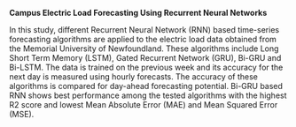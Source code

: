 **Campus Electric Load Forecasting Using Recurrent Neural Networks** 

In this study, different Recurrent Neural Network (RNN) based time-series forecasting algorithms are applied to the electric load data obtained from the Memorial University of Newfoundland. These algorithms include Long Short Term Memory (LSTM), Gated Recurrent Network (GRU), Bi-GRU and Bi-LSTM. The data is trained on the previous week and its accuracy for the next day is measured using hourly forecasts. The accuracy of these algorithms is compared for day-ahead forecasting potential. Bi-GRU based RNN shows best performance among the tested algorithms with the highest R2 score and lowest Mean Absolute Error (MAE) and Mean Squared Error (MSE). 
